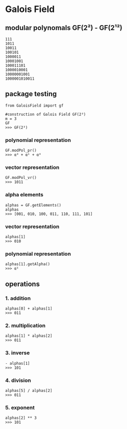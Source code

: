 # Galois Field

## modular polynomals GF(2²) - GF(2¹²)
```
111
1011
10011
100101
1000011
10001001
100011101
1000010001
10000001001
1000001010011
```

## package testing

```
from GaloisField import gf

#construction of Galois Field GF(2³)
m = 3
GF
>>> GF(2³)
```

### polynomial representation

```
GF.modPol_pr()
>>> α³ + α¹ + α⁰
```
### vector representation

```
GF.modPol_vr()
>>> 1011
```

### alpha elements
```
alphas = GF.getElements()
alphas
>>> [001, 010, 100, 011, 110, 111, 101]
```

### vector representation
```
alphas[1]
>>> 010
```

### polynomial representation
```
alphas[1].getAlpha()
>>> α¹
```

## operations

### 1. addition
```
alphas[0] + alphas[1]
>>> 011
```

### 2. multiplication
```
alphas[1] * alphas[2]
>>> 011
```

### 3. inverse
```
- alphas[1]
>>> 101
```

### 4. division
```
alphas[5] / alphas[2]
>>> 011
```

### 5. exponent
```
alphas[2] ** 3
>>> 101
```
